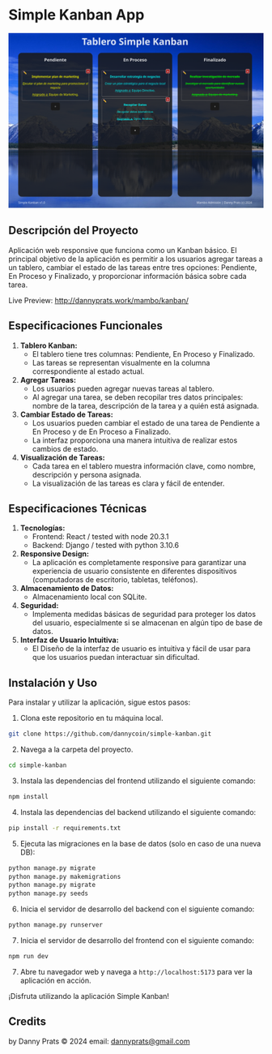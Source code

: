 # Simple Kanban App

![Simple Kanban](imgs/screen_00.png)

## Descripción del Proyecto
Aplicación web responsive que funciona como un Kanban básico. El principal objetivo de la aplicación es permitir a los usuarios agregar tareas a un tablero, cambiar el estado de las tareas entre tres opciones: Pendiente, En Proceso y Finalizado, y proporcionar información básica sobre cada tarea.

Live Preview: http://dannyprats.work/mambo/kanban/

## Especificaciones Funcionales
1. **Tablero Kanban:**
   - El tablero tiene tres columnas: Pendiente, En Proceso y Finalizado.
   - Las tareas se representan visualmente en la columna correspondiente al estado actual.
2. **Agregar Tareas:**
   - Los usuarios pueden agregar nuevas tareas al tablero.
   - Al agregar una tarea, se deben recopilar tres datos principales: nombre de la tarea, descripción de la tarea y a quién está asignada.
3. **Cambiar Estado de Tareas:**
   - Los usuarios pueden cambiar el estado de una tarea de Pendiente a En Proceso y de En Proceso a Finalizado.
   - La interfaz proporciona una manera intuitiva de realizar estos cambios de estado.
4. **Visualización de Tareas:**
   - Cada tarea en el tablero muestra información clave, como nombre, descripción y persona asignada.
   - La visualización de las tareas es clara y fácil de entender.

## Especificaciones Técnicas
1. **Tecnologías:**
   - Frontend: React / tested with node 20.3.1
   - Backend: Django / tested with python 3.10.6
2. **Responsive Design:**
   - La aplicación es completamente responsive para garantizar una experiencia de usuario consistente en diferentes dispositivos (computadoras de escritorio, tabletas, teléfonos).
3. **Almacenamiento de Datos:**
   - Almacenamiento local con SQLite.
4. **Seguridad:**
   - Implementa medidas básicas de seguridad para proteger los datos del usuario, especialmente si se almacenan en algún tipo de base de datos.
5. **Interfaz de Usuario Intuitiva:**
   - El Diseño de la interfaz de usuario es intuitiva y fácil de usar para que los usuarios puedan interactuar sin dificultad.

## Instalación y Uso
Para instalar y utilizar la aplicación, sigue estos pasos:

1. Clona este repositorio en tu máquina local.
```sh
git clone https://github.com/dannycoin/simple-kanban.git
```
2. Navega a la carpeta del proyecto.
```sh
cd simple-kanban
```
3. Instala las dependencias del frontend utilizando el siguiente comando:
```sh
npm install
```
4. Instala las dependencias del backend utilizando el siguiente comando:
```sh
pip install -r requirements.txt
```
5. Ejecuta las migraciones en la base de datos (solo en caso de una nueva DB):
```sh
python manage.py migrate
python manage.py makemigrations
python manage.py migrate
python manage.py seeds
```
6. Inicia el servidor de desarrollo del backend con el siguiente comando:
```sh
python manage.py runserver
```
7. Inicia el servidor de desarrollo del frontend con el siguiente comando:
```sh
npm run dev
```
7. Abre tu navegador web y navega a `http://localhost:5173` para ver la aplicación en acción.

¡Disfruta utilizando la aplicación Simple Kanban!

## Credits
by Danny Prats © 2024
email: dannyprats@gmail.com